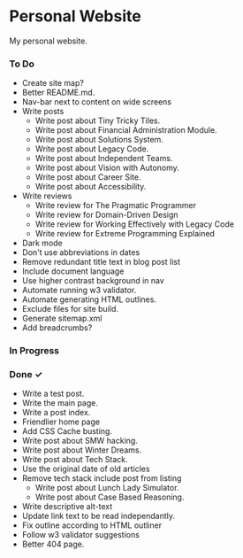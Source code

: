 # Personal Website
My personal website.

### To Do

- Create site map?  
- Better README.md.  
- Nav-bar next to content on wide screens  
- Write posts  
  - Write post about Tiny Tricky Tiles.  
  - Write post about Financial Administration Module.  
  - Write post about Solutions System.  
  - Write post about Legacy Code.  
  - Write post about Independent Teams.  
  - Write post about Vision with Autonomy.  
  - Write post about Career Site.  
  - Write post about Accessibility.  
- Write reviews  
  - Write review for The Pragmatic Programmer  
  - Write review for Domain-Driven Design  
  - Write review for Working Effectively with Legacy Code  
  - Write review for Extreme Programming Explained  
- Dark mode  
- Don't use abbreviations in dates  
- Remove redundant title text in blog post list  
- Include document language  
- Use higher contrast background in nav  
- Automate running w3 validator.  
- Automate generating HTML outlines.  
- Exclude files for site build.  
- Generate sitemap.xml  
- Add breadcrumbs?  

### In Progress


### Done ✓

- Write a test post.  
- Write the main page.  
- Write a post index.  
- Friendlier home page  
- Add CSS Cache busting.  
- Write post about SMW hacking.  
- Write post about Winter Dreams.  
- Write post about Tech Stack.  
- Use the original date of old articles  
- Remove tech stack include post from listing  
  - Write post about Lunch Lady Simulator.  
  - Write post about Case Based Reasoning.  
- Write descriptive alt-text  
- Update link text to be read independantly.  
- Fix outline according to HTML outliner  
- Follow w3 validator suggestions  
- Better 404 page.  

